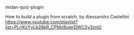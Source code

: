 midan-quiz-plugin

How to build a plugin from scratch, by Alessandro Castellini
https://www.youtube.com/playlist?list=PLriKzYyLb28kR_CPMz8uierDWC2y3znI2
